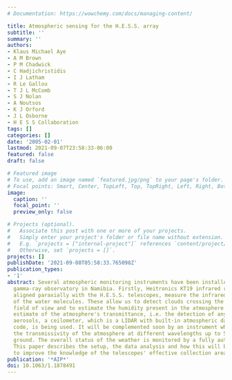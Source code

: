 ```yaml
---
# Documentation: https://wowchemy.com/docs/managing-content/

title: Atmospheric sensing for the H.E.S.S. array
subtitle: ''
summary: ''
authors:
- Klaus Michael Aye
- A M Brown
- P M Chadwick
- C Hadjichristidis
- I J Latham
- R Le Gallou
- T J L McComb
- S J Nolan
- A Noutsos
- K J Orford
- J L Osborne
- H E S S Collaboration
tags: []
categories: []
date: '2005-02-01'
lastmod: 2021-09-07T23:58:33-06:00
featured: false
draft: false

# Featured image
# To use, add an image named `featured.jpg/png` to your page's folder.
# Focal points: Smart, Center, TopLeft, Top, TopRight, Left, Right, BottomLeft, Bottom, BottomRight.
image:
  caption: ''
  focal_point: ''
  preview_only: false

# Projects (optional).
#   Associate this post with one or more of your projects.
#   Simply enter your project's folder or file name without extension.
#   E.g. `projects = ["internal-project"]` references `content/project/deep-learning/index.md`.
#   Otherwise, set `projects = []`.
projects: []
publishDate: '2021-09-08T05:58:33.765098Z'
publication_types:
- '1'
abstract: Several atmospheric monitoring instruments have been installed at the H.E.S.S.
  gamma-ray observatory in Namibia. Firstly, Heitronics KT19 infrared radiometers,
  aligned paraxially with the H.E.S.S. telescopes, measure the infrared radiation
  of the water molecules. These allow us to detect clouds crossing the telescopes'
  field of view and to estimate the humidity present in the atmosphere. For a general
  estimate of the atmosphere's transmittance, i.e. the detection of any light-attenuating
  aerosols, a ceilometer, which is a LIDAR with built-in atmospheric data reduction
  code, is being used. It will be complemented soon by an instrument which will measure
  the transmissivity of the atmosphere at different wavelengths up to 500m above the
  ground. The overall status of the weather is monitored by a fully automated weatherstation.
  This paper describes the setup, the data analysis and how this will be used in order
  to improve the knowledge of the telescopes' effective collection area.
publication: '*AIP*'
doi: 10.1063/1.1878491
---
```

